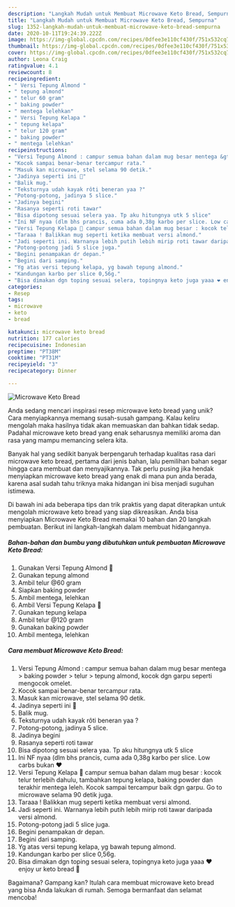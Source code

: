 ```yaml
---
description: "Langkah Mudah untuk Membuat Microwave Keto Bread, Sempurna"
title: "Langkah Mudah untuk Membuat Microwave Keto Bread, Sempurna"
slug: 1352-langkah-mudah-untuk-membuat-microwave-keto-bread-sempurna
date: 2020-10-11T19:24:39.222Z
image: https://img-global.cpcdn.com/recipes/0dfee3e110cf430f/751x532cq70/microwave-keto-bread-foto-resep-utama.jpg
thumbnail: https://img-global.cpcdn.com/recipes/0dfee3e110cf430f/751x532cq70/microwave-keto-bread-foto-resep-utama.jpg
cover: https://img-global.cpcdn.com/recipes/0dfee3e110cf430f/751x532cq70/microwave-keto-bread-foto-resep-utama.jpg
author: Leona Craig
ratingvalue: 4.1
reviewcount: 8
recipeingredient:
- " Versi Tepung Almond "
- " tepung almond"
- " telur 60 gram"
- " baking powder"
- " mentega lelehkan"
- " Versi Tepung Kelapa "
- " tepung kelapa"
- " telur 120 gram"
- " baking powder"
- " mentega lelehkan"
recipeinstructions:
- "Versi Tepung Almond : campur semua bahan dalam mug besar mentega &gt; baking powder &gt; telur &gt; tepung almond, kocok dgn garpu seperti mengocok omelet."
- "Kocok sampai benar-benar tercampur rata."
- "Masuk kan microwave, stel selama 90 detik."
- "Jadinya seperti ini 🍞"
- "Balik mug."
- "Teksturnya udah kayak rôti beneran yaa ?"
- "Potong-potong, jadinya 5 slice."
- "Jadinya begini"
- "Rasanya seperti roti tawar"
- "Bisa dipotong sesuai selera yaa. Tp aku hitungnya utk 5 slice"
- "Ini NF nyaa (dlm bhs prancis, cuma ada 0,38g karbo per slice. Low carbs bukan ❤️"
- "Versi Tepung Kelapa 🍞 campur semua bahan dalam mug besar : kocok telur terlebih dahulu, tambahkan tepung kelapa, baking powder dan terakhir mentega leleh. Kocok sampai tercampur baik dgn garpu. Go to microwave selama 90 detik juga."
- "Taraaa ! Balikkan mug seperti ketika membuat versi almond."
- "Jadi seperti ini. Warnanya lebih putih lebih mirip roti tawar daripada versi almond."
- "Potong-potong jadi 5 slice juga."
- "Begini penampakan dr depan."
- "Begini dari samping."
- "Yg atas versi tepung kelapa, yg bawah tepung almond."
- "Kandungan karbo per slice 0,56g."
- "Bisa dimakan dgn toping sesuai selera, topingnya keto juga yaaa ❤️ enjoy ur keto bread 🍞"
categories:
- Resep
tags:
- microwave
- keto
- bread

katakunci: microwave keto bread 
nutrition: 177 calories
recipecuisine: Indonesian
preptime: "PT38M"
cooktime: "PT31M"
recipeyield: "3"
recipecategory: Dinner

---
```



![Microwave Keto Bread](https://img-global.cpcdn.com/recipes/0dfee3e110cf430f/751x532cq70/microwave-keto-bread-foto-resep-utama.jpg)

Anda sedang mencari inspirasi resep microwave keto bread yang unik? Cara menyiapkannya memang susah-susah gampang. Kalau keliru mengolah maka hasilnya tidak akan memuaskan dan bahkan tidak sedap. Padahal microwave keto bread yang enak seharusnya memiliki aroma dan rasa yang mampu memancing selera kita.



Banyak hal yang sedikit banyak berpengaruh terhadap kualitas rasa dari microwave keto bread, pertama dari jenis bahan, lalu pemilihan bahan segar hingga cara membuat dan menyajikannya. Tak perlu pusing jika hendak menyiapkan microwave keto bread yang enak di mana pun anda berada, karena asal sudah tahu triknya maka hidangan ini bisa menjadi suguhan istimewa.


Di bawah ini ada beberapa tips dan trik praktis yang dapat diterapkan untuk mengolah microwave keto bread yang siap dikreasikan. Anda bisa menyiapkan Microwave Keto Bread memakai 10 bahan dan 20 langkah pembuatan. Berikut ini langkah-langkah dalam membuat hidangannya.

<!--inarticleads1-->

##### Bahan-bahan dan bumbu yang dibutuhkan untuk pembuatan Microwave Keto Bread:

1. Gunakan  Versi Tepung Almond 🍞
1. Gunakan  tepung almond
1. Ambil  telur @60 gram
1. Siapkan  baking powder
1. Ambil  mentega, lelehkan
1. Ambil  Versi Tepung Kelapa 🍞
1. Gunakan  tepung kelapa
1. Ambil  telur @120 gram
1. Gunakan  baking powder
1. Ambil  mentega, lelehkan




<!--inarticleads2-->

##### Cara membuat Microwave Keto Bread:

1. Versi Tepung Almond : campur semua bahan dalam mug besar mentega &gt; baking powder &gt; telur &gt; tepung almond, kocok dgn garpu seperti mengocok omelet.
1. Kocok sampai benar-benar tercampur rata.
1. Masuk kan microwave, stel selama 90 detik.
1. Jadinya seperti ini 🍞
1. Balik mug.
1. Teksturnya udah kayak rôti beneran yaa ?
1. Potong-potong, jadinya 5 slice.
1. Jadinya begini
1. Rasanya seperti roti tawar
1. Bisa dipotong sesuai selera yaa. Tp aku hitungnya utk 5 slice
1. Ini NF nyaa (dlm bhs prancis, cuma ada 0,38g karbo per slice. Low carbs bukan ❤️
1. Versi Tepung Kelapa 🍞 campur semua bahan dalam mug besar : kocok telur terlebih dahulu, tambahkan tepung kelapa, baking powder dan terakhir mentega leleh. Kocok sampai tercampur baik dgn garpu. Go to microwave selama 90 detik juga.
1. Taraaa ! Balikkan mug seperti ketika membuat versi almond.
1. Jadi seperti ini. Warnanya lebih putih lebih mirip roti tawar daripada versi almond.
1. Potong-potong jadi 5 slice juga.
1. Begini penampakan dr depan.
1. Begini dari samping.
1. Yg atas versi tepung kelapa, yg bawah tepung almond.
1. Kandungan karbo per slice 0,56g.
1. Bisa dimakan dgn toping sesuai selera, topingnya keto juga yaaa ❤️ enjoy ur keto bread 🍞




Bagaimana? Gampang kan? Itulah cara membuat microwave keto bread yang bisa Anda lakukan di rumah. Semoga bermanfaat dan selamat mencoba!
